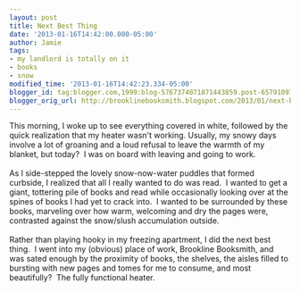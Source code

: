 ```yaml
---
layout: post
title: Next Best Thing
date: '2013-01-16T14:42:00.000-05:00'
author: Jamie
tags:
- my landlord is totally on it
- books
- snow
modified_time: '2013-01-16T14:42:23.334-05:00'
blogger_id: tag:blogger.com,1999:blog-5767374071871443859.post-6579109719040146356
blogger_orig_url: http://brooklinebooksmith.blogspot.com/2013/01/next-best-thing.html
---
```


This morning, I woke up to see everything covered in white, followed by the quick realization that my heater wasn't working. Usually, my snowy days involve a lot of groaning and a loud refusal to leave the warmth of my blanket, but today? &nbsp;I was on board with leaving and going to work. <br /><br />As I side-stepped the lovely snow-now-water puddles that formed curbside, I realized that all I really wanted to do was read. &nbsp;I wanted to get a giant, tottering pile of books and read while occasionally looking over at the spines of books I had yet to crack into. &nbsp;I wanted to be surrounded by these books, marveling over how warm, welcoming and dry the pages were, contrasted against the snow/slush accumulation outside.<br /><br />Rather than playing hooky in my freezing apartment, I did the next best thing. &nbsp;I went into my (obvious) place of work, Brookline Booksmith, and was sated enough by the proximity of books, the shelves, the aisles filled to bursting with new pages and tomes for me to consume, and most beautifully? &nbsp;The fully functional heater.